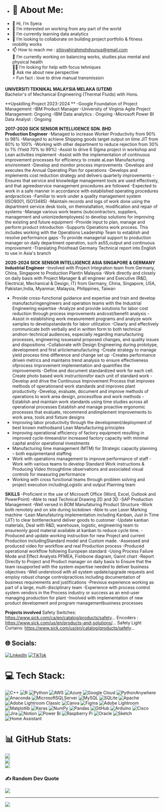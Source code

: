 
- # 💫 About Me:
-  👋 Hi, I’m Syera
- 👀 I’m interested on working from any part of the world
- 🌱 I’m currently learning data analytics
- 💞️ I’m looking to collaborate on building project portfolio & fitness mobility works
- 📫 How to reach me :  sitisyahirahmohdyunus@gmail.com<br>
🔭 I’m currently working on balancing works, studies plus mental and physical health <br>👯🤝 I’m looking for help with focus tehniques <br>💬 Ask me about new perspective <br>⚡ Fun fact : love to drive manual transmission

**UNIVERSITI TEKNIKAL MALAYSIA MELAKA (UTEM)**
<br>Bachelor's of Mechanical Engineering (Thermal Fluids) with Hons.

**Upskilling Project 2023-2024 **
-Google Foundation of Project Management 
-IBM Product Manager 
-University of Virginia Agile Project Management: Ongoing
-IBM Data analytics : Ongoing
-Microsoft Power BI Data Analyst : Ongoing

**2017-2020 SICK SENSOR INTELLIGENCE SDN. BHD** 
<br>**Production Engineer**
-Managed to increase Worker Productivity from 90% to 98%
-Managed to achieve Shipping goods target output on time JIT from 80% to 100%
-Working with other department to reduce rejection from 30% to 1% (Yield 70% to 99%)
-Assist to drive 6 Sigma project in workshop and Lean activities implement
-Assist with the implementation of continuous improvement processes for efficiency to create aLean Manufacturing environment
-Develop and monitor process improvements
-Develops and executes the Annual Operating Plan for operations
-Develops and implements cost reduction strategy and delivers quarterly improvements
-Ensures that service and knowledge management tools are used effectively, and that agreedservice management procedures are followed
-Expected to work in a safe manner in accordance with established operating procedures andpractices
-Familiar to work under a quality management system (ISO9001, ISO13485)
-Maintain records and logs of work done using the department service desk tools, on theinstallation, modification and repair of systems
-Manage various work teams (subcontractors, suppliers, management and unionizedemployees) to develop solutions for improving the existing and future equipment
-Provide input to plan, manage and perform product introduction
-Supports Operations work process. This includes working with the Operations Leadership Team to establish and resolve performance gaps
-To provide managerial support to production manager on daily department operation, such as5S,output and continuous improvement
-Translating Proofread Germany Technical report into English to use in Asia's branch

**2020-2024 SICK SENSOR INTELLIGENCE ASIA SINGAPORE & GERMANY**
<br>**Industrial Engineer**
-Involved with Project Integration team from Germany, China, Singapore to Production Plantin Malaysia
-Work directly and closely on daily basis with Project Manager & all engineer and Executive (R&D, Electrical, Mechanical & Design, IT) 
 from Germany, China, Singapore, USA, Pakistan,India, Myanmar, Malaysia, Philippines, Taiwan
- Provide cross-functional guidance and expertise and train and develop manufacturingengineers and operation teams with the Industrial 
 Engineering expertise
-Analyze and provide solutions for labor cost reduction through process improvements andcost/benefit analysis
-Assist in establishing work measurement programs and analyze work samples to developstandards for labor utilization
-Clearly and effectively communicate both verbally and in written form to both technical andnon-technical audiences, especially regarding manufacturing processes, engineering issuesand proposed changes, and quality issues and dispositions
-Collaborate with Design Engineering during prototype, development and first articlemanufacturing
-Create strategy to manage yield process time difference and change set up
-Creates performance driven metrics and maintains trend analysis to ensure effectiveness ofprocess improvement implementation and quantifies the improvements
-Define and document standardized work for each cell. Create photo based work instructionsfor each unit of standard work
-Develop and drive the Continuous Improvement Process that improves methods of operationand work standards and improves plant productivity
-Develop, evaluate, document and improve methods of operations to work area design, processflow and work methods
-Establish and maintain work standards using time studies across all operational processes
Establish and manage proactive ergonomic processes that evaluate, recommend andimplement improvements to work area, tools and fixture designs
- Improving labor productivity through the development/deployment of best known methodsand Lean Manufacturing principles
- Improving operational efficiency of factory equipment resulting in improved cycle-timeand/or increased factory capacity with minimal capital and/or operational investments
- Manufacturing time management (MTM) for Strategic capacity planning – both equipmentand staffing
- Work with operations management to improve performance of staff
-Work with various teams to develop Standard Work instructions & Producing Video throughtime observations and associated visual controls for measuring performance
- Working with cross functional teams through problem solving and project execution includingLogistic and output Planning team



**SKILLS**
-Proficient in the use of Microsoft Office (Word, Excel, Outlook and PowerPoint)
-Able to read Technical Drawing 2D and 3D
-SAP Production Management
-Well versed in BOM Manufaturing Product Structure
-Work both remotely and on site during lockdown
-Able to use Laser Marking machine
-Lean Manufaturing implementation including Kanban, Just in Time (JIT) to clear bottleneckand deliver goods to customer
-Update kanban materials, Deal with R&D, warehouse, logistic, engineering team to ensureonly good material available at kanban to reduce cycle time.
-Produced and update working instruction for new Project and current Production includingStandard model and Custom made.
-Assessed and produced video for workflow and real Production process
-Produced operational workflow following European standard
-Using Process Failure Mode and Effect Analysts PFMEA, Fishbone diagram, Gannt chart
-Report Directly to Project and Product manager on daily basis to Ensure that the team issupported with the system expertise needed to deliver business objectives
-Well understood with all system update/upgrade requests and employ robust change controlpractices including documentation of business requirements and justifications
-Previous experience working as part of a large, multi-disciplinary team
-Experience with process control system vendors in the Process industry or success as an end-user managing production for plant
-Involved with implementation of new product development and program managementbusiness processes

**Projects involved**
Safety Switches:
https://www.sick.com/ca/en/catalog/products/safety...
Encoders :
https://www.sick.com/us/en/products-and-solutions/...
Safety Light Curtains:
https://www.sick.com/us/en/catalog/products/safety...



## 🌐 Socials:
[![LinkedIn](https://img.shields.io/badge/LinkedIn-%230077B5.svg?logo=linkedin&logoColor=white)](https://linkedin.com/in/https://www.linkedin.com/in/syahirah-my-alwayscan1?utm_source=share&utm_campaign=share_via&utm_content=profile&utm_medium=ios_app) [![TikTok](https://img.shields.io/badge/TikTok-%23000000.svg?logo=TikTok&logoColor=white)](https://tiktok.com/@haerahorahorey) 

# 💻 Tech Stack:
![C++](https://img.shields.io/badge/c++-%2300599C.svg?style=plastic&logo=c%2B%2B&logoColor=white) ![R](https://img.shields.io/badge/r-%23276DC3.svg?style=plastic&logo=r&logoColor=white) ![Python](https://img.shields.io/badge/python-3670A0?style=plastic&logo=python&logoColor=ffdd54) ![AWS](https://img.shields.io/badge/AWS-%23FF9900.svg?style=plastic&logo=amazon-aws&logoColor=white) ![Azure](https://img.shields.io/badge/azure-%230072C6.svg?style=plastic&logo=microsoftazure&logoColor=white) ![Google Cloud](https://img.shields.io/badge/GoogleCloud-%234285F4.svg?style=plastic&logo=google-cloud&logoColor=white) ![PythonAnywhere](https://img.shields.io/badge/pythonanywhere-%232F9FD7.svg?style=plastic&logo=pythonanywhere&logoColor=151515) ![Anaconda](https://img.shields.io/badge/Anaconda-%2344A833.svg?style=plastic&logo=anaconda&logoColor=white) ![MicrosoftSQLServer](https://img.shields.io/badge/Microsoft%20SQL%20Server-CC2927?style=plastic&logo=microsoft%20sql%20server&logoColor=white) ![MySQL](https://img.shields.io/badge/mysql-4479A1.svg?style=plastic&logo=mysql&logoColor=white) ![SQLite](https://img.shields.io/badge/sqlite-%2307405e.svg?style=plastic&logo=sqlite&logoColor=white) ![Apache](https://img.shields.io/badge/apache-%23D42029.svg?style=plastic&logo=apache&logoColor=white) ![Adobe Lightroom Classic](https://img.shields.io/badge/Adobe%20Lightroom%20Classic-31A8FF.svg?style=plastic&logo=Adobe%20Lightroom%20Classic&logoColor=white) ![Canva](https://img.shields.io/badge/Canva-%2300C4CC.svg?style=plastic&logo=Canva&logoColor=white) ![Figma](https://img.shields.io/badge/figma-%23F24E1E.svg?style=plastic&logo=figma&logoColor=white) ![Adobe Lightroom](https://img.shields.io/badge/Adobe%20Lightroom-31A8FF.svg?style=plastic&logo=Adobe%20Lightroom&logoColor=white) ![Matplotlib](https://img.shields.io/badge/Matplotlib-%23ffffff.svg?style=plastic&logo=Matplotlib&logoColor=black) ![Keras](https://img.shields.io/badge/Keras-%23D00000.svg?style=plastic&logo=Keras&logoColor=white) ![NumPy](https://img.shields.io/badge/numpy-%23013243.svg?style=plastic&logo=numpy&logoColor=white) ![Pandas](https://img.shields.io/badge/pandas-%23150458.svg?style=plastic&logo=pandas&logoColor=white) ![GitHub](https://img.shields.io/badge/github-%23121011.svg?style=plastic&logo=github&logoColor=white) ![Arduino](https://img.shields.io/badge/-Arduino-00979D?style=plastic&logo=Arduino&logoColor=white) ![Cisco](https://img.shields.io/badge/cisco-%23049fd9.svg?style=plastic&logo=cisco&logoColor=black) ![Jira](https://img.shields.io/badge/jira-%230A0FFF.svg?style=plastic&logo=jira&logoColor=white) ![Notion](https://img.shields.io/badge/Notion-%23000000.svg?style=plastic&logo=notion&logoColor=white) ![Power Bi](https://img.shields.io/badge/power_bi-F2C811?style=plastic&logo=powerbi&logoColor=black) ![Raspberry Pi](https://img.shields.io/badge/-RaspberryPi-C51A4A?style=plastic&logo=Raspberry-Pi) ![Oracle](https://img.shields.io/badge/Oracle-F80000?style=plastic&logo=oracle&logoColor=white) ![Sketch](https://img.shields.io/badge/Sketch-FFB387?style=plastic&logo=sketch&logoColor=black) ![Home Assistant](https://img.shields.io/badge/home%20assistant-%2341BDF5.svg?style=plastic&logo=home-assistant&logoColor=white)
# 📊 GitHub Stats:
![](https://github-readme-stats.vercel.app/api?username=haerasha&theme=gruvbox_light&hide_border=false&include_all_commits=false&count_private=false)<br/>
![](https://github-readme-streak-stats.herokuapp.com/?user=haerasha&theme=gruvbox_light&hide_border=false)<br/>
![](https://github-readme-stats.vercel.app/api/top-langs/?username=haerasha&theme=gruvbox_light&hide_border=false&include_all_commits=false&count_private=false&layout=compact)

### ✍️ Random Dev Quote
![](https://quotes-github-readme.vercel.app/api?type=vetical&theme=gruvbox)

---
[![](https://visitcount.itsvg.in/api?id=haerasha&icon=0&color=0)](https://visitcount.itsvg.in)

<!-- Proudly created with GPRM ( https://gprm.itsvg.in ) -->

<!---
haerasha/haerasha is a ✨ special ✨ repository because its `README.md` (this file) appears on your GitHub profile.
You can click the Preview link to take a look at your changes.
--->
